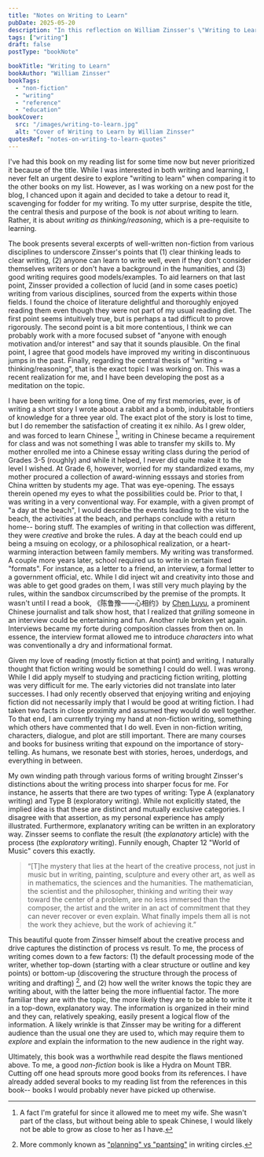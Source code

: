 ```yaml
---
title: "Notes on Writing to Learn"
pubDate: 2025-05-20
description: "In this reflection on William Zinsser's \"Writing to Learn\", I connect his core idea of writing as thinking to my own lifelong writing journey. It's my take on his concepts, including some critiques on some ideas that I feel were not well thought out."
tags: ["writing"]
draft: false
postType: "bookNote"

bookTitle: "Writing to Learn"
bookAuthor: "William Zinsser"
bookTags:
  - "non-fiction"
  - "writing"
  - "reference"
  - "education"
bookCover:
  src: "/images/writing-to-learn.jpg"
  alt: "Cover of Writing to Learn by William Zinsser"
quotesRef: "notes-on-writing-to-learn-quotes"
---
```


I've had this book on my reading list for some time now but never prioritized it
because of the title. While I was interested in both writing and learning,
I never felt an urgent desire to explore "writing to learn" when comparing it to
the other books on my list. However, as I was working on a new post
for the blog, I chanced upon it again and decided to take a detour to read it,
scavenging for fodder for my writing. To my utter surprise, despite the
title, the central thesis and purpose of the book is *not* about writing to learn.
Rather, it is about *writing as thinking/reasoning*, which is a pre-requisite
to learning.

The book presents several excerpts of well-written non-fiction from various
disciplines to underscore Zinsser's points that (1) clear thinking leads to
clear writing, (2) anyone can learn to write well, even if they don't consider
themselves writers or don't have a background in the humanities, and (3) good
writing requires good models/examples. To aid learners on that last point, Zinsser
provided a collection of lucid (and in some cases poetic) writing from various
disciplines, sourced from the experts within those fields. I found the
choice of literature delightful and thoroughly enjoyed reading them even though they were not part of my usual
reading diet. The first point seems intuitively true, but is perhaps a tad difficult
to prove rigorously. The second point is a bit more contentious, I think we can
probably work with a more focused subset of "anyone with enough motivation and/or interest"
and say that it sounds plausible. On the final point, I agree that
good models have improved my writing in discontinuous jumps in the past.
Finally, regarding the central thesis of "writing = thinking/reasoning", that is
the exact topic I was working on. This was a recent realization for me, and I have
been developing the post as a meditation on the topic.

I have been writing for a long time. One of my first memories, ever, is of writing
a short story I wrote about a rabbit and a
bomb, indubitable frontiers of knowledge for a three year old. The exact plot
of the story is lost to time, but I do remember the satisfaction of creating it
ex nihilo. As I grew older, and was forced to learn Chinese [^chinese-learning],
writing in Chinese became a requirement for class and was not something I was
able to transfer my skills to. My mother enrolled me into a Chinese essay writing
class during the period of Grades 3-5 (roughly) and while it helped, I never did
quite make it to the level I wished. At Grade 6, however, worried for my standardized
exams, my mother procured a collection of award-winning esssays and stories from
China written by students my age. That was eye-opening. The essays therein opened
my eyes to what the possibilities could be. Prior to that, I was writing in a
very conventional way. For example, with a given prompt of "a day at the beach",
I would describe the events leading to the visit to the beach, the activities at
the beach, and perhaps conclude with a return home-- boring stuff. The examples
of writing in that collection was different, they were *creative* and broke the
rules. A day at the beach could end up being a msuing on ecology, or a philosophical
realization, or a heart-warming interaction between family members. My writing
was transformed. A couple more years later, school required us to write in certain
fixed "formats". For instance, as a letter to a friend, an interview, a formal
letter to a government official, etc. While I did inject wit and creativity into
those and was able to get good grades on them, I was still very much playing by
the rules, within the sandbox circumscribed by the premise of the prompts. It wasn't
until I read a book, 《陈鲁豫——心相约》by [Chen Luyu](https://en.m.wikipedia.org/wiki/Chen_Luyu),
a prominent Chinese journalist and talk show host, that I realized that *grilling*
someone in an interview could be entertaining and fun. Another rule broken yet again.
Interviews became my forte during composition classes from then on. In essence, the interview format allowed
me to introduce *characters* into what was conventionally a dry and informational format.

Given my love of reading (mostly fiction at that point) and writing, I naturally
thought that fiction writing would be something I could do well. I was wrong.
While I did apply myself to studying and practicing fiction writing, plotting
was very difficult for me. The early victories did not translate into later successes.
I had only recently observed that enjoying writing and enjoying fiction
did not necessarily imply that I would be good at writing fiction. I had taken
two facts in close proximity and assumed they would do well together. To that end,
I am currently trying my hand at non-fiction writing, something which others
have commented that I do well. Even in non-fiction writing, characters, dialogue,
and plot are still important. There are many courses and books for business writing
that expound on the importance of story-telling. As humans, we resonate best
with stories, heroes, underdogs, and everything in between.

My own winding path through various forms of writing brought Zinsser's distinctions
about the writing process into sharper focus for me. For instance, he asserts that
there are two types of writing: Type A (explanatory
writing) and Type B (exploratory writing). While not explicitly stated, the implied
idea is that these are distinct and mutually exclusive categories.
I disagree with that assertion, as my personal experience has amply illustrated.
Furthermore, explanatory writing can be written in an exploratory
way. Zinsser seems to conflate the result (the *explanatory* article)
with the process (the *exploratory* writing). Funnily enough, Chapter 12 "World of
Music" covers this exactly.

> “[T]he mystery that lies at the heart of the creative process, not just in music but in writing, painting, sculpture and every other art, as well as in mathematics, the sciences and the humanities. The mathematician, the scientist and the philosopher, thinking and writing their way toward the center of a problem, are no less immersed than the composer, the artist and the writer in an act of commitment that they can never recover or even explain. What finally impels them all is not the work they achieve, but the work of achieving it.”

This beautiful quote from Zinsser himself about the creative process and drive
captures the distinction of process vs result. To me, the process of writing
comes down to a few factors: (1) the default processing mode of the writer, whether
top-down (starting with a clear structure or outline and key points) or bottom-up
(discovering the structure through the process of writing and drafting) [^plan-pants],
and (2) how well the writer knows the topic they are writing about, with the latter being the
more influential factor. The more familiar they are with the topic, the more
likely they are to be able to write it in a top-down, explanatory way. The
information is organized in their mind and they can, relatively speaking, easily present a logical
flow of the information. A likely wrinkle is that Zinsser may be writing
for a different audience than the usual one they are used to, which may require
them to *explore* and explain the information to the new audience in the right way.

Ultimately, this book was a worthwhile read despite the flaws mentioned above.
To me, a good *non-fiction* book is like a Hydra on Mount TBR. Cutting off one head
sprouts more good books from its references. I have already added several
books to my reading list from the references in this book-- books I would probably
never have picked up otherwise.

[^plan-pants]: More commonly known as ["planning" vs "pantsing"](https://blog.nanowrimo.org/post/1308206994/the-great-debate-are-you-a-planner-or-a-pantser) in writing circles.
[^chinese-learning]: A fact I'm grateful for since it allowed me to meet my wife. She wasn't part of the class, but without being able to speak Chinese, I would likely not be able to grow as close to her as I have.
